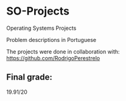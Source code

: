 # SO-Projects
Operating Systems Projects

Problem descriptions in Portuguese

The projects were done in collaboration with: https://github.com/RodrigoPerestrelo

## Final grade:
19.91/20
